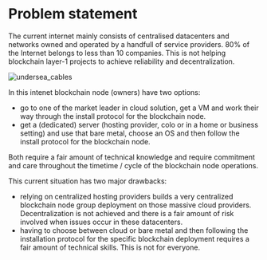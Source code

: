 # Problem statement

The current internet mainly consists of centralised datacenters and networks owned and operated by a handfull of service providers.  80% of the Internet belongs to less than 10 companies.  This is not helping blockchain layer-1 projects to achieve reliability and decentralization.

![undersea_cables](img/undersea_cables_.jpg)

In this intenet blockchain node (owners) have two options:
- go to one of the market leader in cloud solution, get a VM and work their way through the install protocol for the blockchain node.
- get a (dedicated) server (hosting provider, colo or in a home or business setting) and use that bare metal, choose an OS and then follow the install protocol for the blockchain node.

Both require a fair amount of technical knowledge and require commitment and care throughout the timetime / cycle of the blockchain node operations.  


This current situation has two major drawbacks:

- relying on centralized hosting providers builds a very centralized blockchain node group deployment on those massive cloud providers.  Decentralization is not achieved and there is a fair amount of risk involved when issues occur in these datacenters.
- having to choose between cloud or bare metal and then following the installation protocol for the specific blockchain deployment requires a fair amount of technical skills.  This is not for everyone. 

